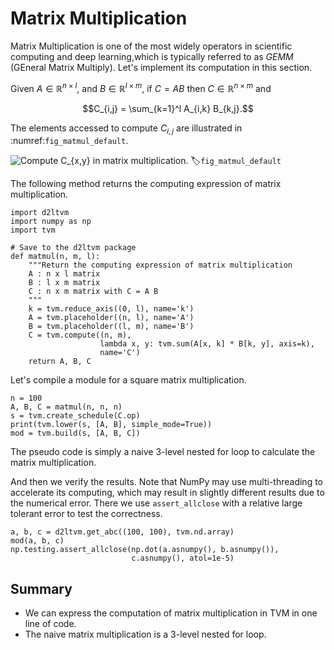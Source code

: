 # Matrix Multiplication

Matrix Multiplication is one of the most widely operators in scientific computing and deep learning,which is typically referred to as *GEMM* (GEneral Matrix Multiply). Let's implement its computation in this section.

Given $A\in\mathbb R^{n\times l}$, and $B \in\mathbb R^{l\times m}$, if $C=AB$ then $C \in\mathbb R^{n\times m}$ and

$$C_{i,j} = \sum_{k=1}^l A_{i,k} B_{k,j}.$$

The elements accessed to compute $C_{i,j}$ are illustrated in :numref:`fig_matmul_default`.

![Compute $C_{x,y}$ in matrix multiplication.](../img/matmul_default.svg)
:label:`fig_matmul_default`

The following method returns the computing expression of matrix multiplication.

```{.python .input  n=1}
import d2ltvm
import numpy as np
import tvm

# Save to the d2ltvm package
def matmul(n, m, l):
    """Return the computing expression of matrix multiplication
    A : n x l matrix
    B : l x m matrix
    C : n x m matrix with C = A B
    """
    k = tvm.reduce_axis((0, l), name='k')
    A = tvm.placeholder((n, l), name='A')
    B = tvm.placeholder((l, m), name='B')
    C = tvm.compute((n, m),
                    lambda x, y: tvm.sum(A[x, k] * B[k, y], axis=k),
                    name='C')
    return A, B, C
```

Let's compile a module for a square matrix multiplication.

```{.python .input  n=2}
n = 100
A, B, C = matmul(n, n, n)
s = tvm.create_schedule(C.op)
print(tvm.lower(s, [A, B], simple_mode=True))
mod = tvm.build(s, [A, B, C])
```

The pseudo code is simply a naive 3-level nested for loop to calculate the matrix multiplication.

And then we verify the results. Note that NumPy may use multi-threading to accelerate its computing, which may result in slightly different results due to the numerical error. There we use `assert_allclose` with a relative large tolerant error to test the correctness.

```{.python .input  n=3}
a, b, c = d2ltvm.get_abc((100, 100), tvm.nd.array)
mod(a, b, c)
np.testing.assert_allclose(np.dot(a.asnumpy(), b.asnumpy()),
                           c.asnumpy(), atol=1e-5)
```

## Summary

- We can express the computation of matrix multiplication in TVM in one line of code.
- The naive matrix multiplication is a 3-level nested for loop.
